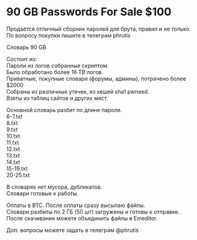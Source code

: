 # 90 GB Passwords For Sale $100

Продаётся отличный сборник паролей для брута, правил и не только.<br>
По вопросу покупки пишите в телеграм phrutis

Словарь 90 GB 

Состоит из:<br>
Пароли из логов собранные скриптом.<br>
Было обработано более 16 TB логов.<br>
Приватные, покупные словари (форумы, админы), потрачено более $2000<br>
Собраны из различных утечек, из хешей sha1 pwneed.<br>
Взяты из таблиц сайтов и других мест.

Основной словарь разбит по длине пароля.<br>
6-7.txt<br>
8.txt<br>
9.txt<br>
10.txt<br>
11.txt<br>
12.txt<br>
13.txt<br>
14.txt<br>
15-19.txt<br>
20-25.txt

В словарях нет мусора, дубликатов.<br> Словари готовые к работы.

Оплаты в BTC.
После оплаты сразу высылаю файлы.<br>
Словари разбиты по 2 ГБ (50 шт) загружены и готовы к отправке.<br>
После скачивания можете объединить файлы в Emeditor.

Доп. вопросы можете задать в телеграм @phrutis
